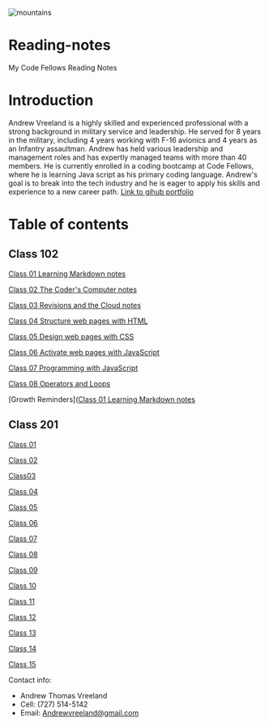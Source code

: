 ![mountains](https://user-images.githubusercontent.com/122303931/211586989-2095755b-9fec-4f7e-a665-4afc73cecd36.jpg)
# Reading-notes
My Code Fellows Reading Notes 	

# Introduction

Andrew Vreeland is a highly skilled and experienced professional with a strong background in military service and leadership. He served for 8 years in the military, including 4 years working with F-16 avionics and 4 years as an Infantry assaultman. Andrew has held various leadership and management roles and has expertly managed teams with more than 40 members. He is currently enrolled in a coding bootcamp at Code Fellows, where he is learning Java script as his primary coding language. Andrew's goal is to break into the tech industry and he is eager to apply his skills and experience to a new career path. 
[Link to gihub portfolio](https://github.com/AndrewVreeland) 

# Table of contents 

## Class 102 

[Class 01 Learning Markdown notes](https://andrewvreeland.github.io/Reading-notes/class102/class1)

[Class 02 The Coder's Computer notes](https://andrewvreeland.github.io/Reading-notes/Class2)

[Class 03 Revisions and the Cloud notes](https://andrewvreeland.github.io/Reading-notes/class3)

[Class 04 Structure web pages with HTML](https://andrewvreeland.github.io/Reading-notes/class4)

[Class 05 Design web pages with CSS](https://andrewvreeland.github.io/Reading-notes/class5)

[Class 06 Activate web pages with JavaScript](https://andrewvreeland.github.io/Reading-notes/class6)

[Class 07 Programming with JavaScript](https://andrewvreeland.github.io/Reading-notes/class7)

[Class 08 Operators and Loops](https://andrewvreeland.github.io/Reading-notes/class8)

[Growth Reminders]([Class 01 Learning Markdown notes](https://andrewvreeland.github.io/Reading-notes/Growth)

## Class 201

[Class 01](https://andrewvreeland.github.io/Reading-notes/class1)

[Class 02](https://andrewvreeland.github.io/Reading-notes/class1)

[Class03](https://andrewvreeland.github.io/Reading-notes/class1)

[Class 04](https://andrewvreeland.github.io/Reading-notes/class1)

[Class 05](https://andrewvreeland.github.io/Reading-notes/class1)

[Class 06](https://andrewvreeland.github.io/Reading-notes/class1)

[Class 07](https://andrewvreeland.github.io/Reading-notes/class1)

[Class 08](https://andrewvreeland.github.io/Reading-notes/class1)

[Class 09](https://andrewvreeland.github.io/Reading-notes/class1)

[Class 10](https://andrewvreeland.github.io/Reading-notes/class1)

[Class 11](https://andrewvreeland.github.io/Reading-notes/class1)

[Class 12](https://andrewvreeland.github.io/Reading-notes/class1)

[Class 13](https://andrewvreeland.github.io/Reading-notes/class1)

[Class 14](https://andrewvreeland.github.io/Reading-notes/class1)

[Class 15](https://andrewvreeland.github.io/Reading-notes/class1)


Contact info: 
- Andrew Thomas Vreeland
- Cell: (727) 514-5142
- Email: Andrewvreeland@gmail.com






